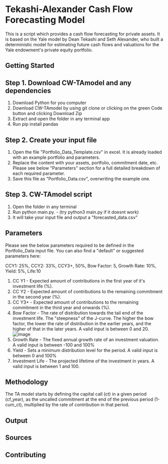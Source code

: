 # Tekashi-Alexander Cash Flow Forecasting Model
This is a script which provides a cash flow forecasting for private assets. It is based on the Yale model by Dean Tekashi and Seth Alexander, who built a deterministic model for estimating future cash flows and valuations for the Yale endowment's private equity portfolio. 

## Getting Started

## Step 1. Download CW-TAmodel and any dependencies
1. Download Python for you computer
2. Download CW-TAmodel by using git clone or clicking on the green Code button and clicking Download Zip
3. Extract and open the folder in any terminal app
4. Run pip install pandas

## Step 2. Create your input file
1. Open the file "Portfolio_Data_Template.csv" in excel. It is already loaded with an example portfolio and parameters.
2. Replace the content with your assets, portfolio, commitment date, etc. Please see below "Parameters" section for a full detailed breakdown of each required parameter.
3. Save this file as "Portfolio_Data.csv", overwriting the example one.

## Step 3. CW-TAmodel script
1. Open the folder in any terminal
2. Run python main.py. - (try python3 main.py if it doesnt work)
3. It will take your input file and output a "forecasted_data.csv"

## Parameters
Please see the below parameters required to be defined in the Portfolio_Data input file. You can also find a "default" or suggested parameters here:

CCY1: 25%, CCY2: 33%, CCY3+, 50%, Bow Factor: 5, Growth Rate: 10%, Yield: 5%, Life:10 

1. CC Y1 - Expected amount of contributions in the first year of it's investment life (%). 
2. CC Y2 - Expected amount of contributions to the remaining commitment in the second year (%).
3. CC Y3+ - Expected amount of contributions to the remaining commitment in the third year and onwards (%).
4. Bow Factor - The rate of distribution towards the tail end of the investment life. The "steepness" of the J-curve. The higher the bow factor, the lower the rate of distribution in the earlier years, and the higher of that in the later years. A valid input is between 0 and 20.
![image](https://github.com/user-attachments/assets/1ddd8b95-6584-4385-b94c-ffe2a77de8eb)
5. Growth Rate - The fixed annual growth rate of an investment valuation. A valid input is between -100 and 100% 
6. Yield - Sets a minimum distribution level for the period. A valid input is between 0 and 100%
7. Investment Life - The projected lifetime of the investment in years. A valid input is between 1 and 100.


## Methodology
The TA model starts by defining the capital call (ct) in a given period (cf_year), as the uncalled commitment at the end of the previous period (1-cum_ct), multiplied by the rate of contribution in that period. 



## Output


## Sources


## Contributing
